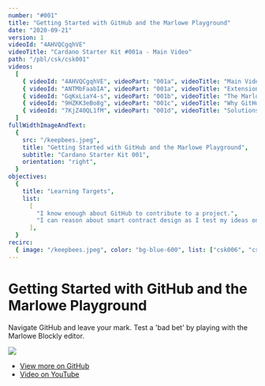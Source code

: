 ```yaml
---
number: "#001"
title: "Getting Started with GitHub and the Marlowe Playground"
date: "2020-09-21"
version: 1
videoId: "4AHVQCgqhVE"
videoTitle: "Cardano Starter Kit #001a - Main Video"
path: "/pbl/csk/csk001"
videos:
  [
    { videoId: "4AHVQCgqhVE", videoPart: "001a", videoTitle: "Main Video" },
    { videoId: "ANTMbFaabIA", videoPart: "001a", videoTitle: "Extension" },
    { videoId: "GqKxLiaY4-s", videoPart: "001b", videoTitle: "The Marlowe Playground" },
    { videoId: "9HZKK3eBo8g", videoPart: "001c", videoTitle: "Why GitHub + Fix our Bad Bet" },
    { videoId: "7KjZ40QL1fM", videoPart: "001d", videoTitle: "Solutions (and new problems)" },
  ]
fullWidthImageAndText:
  {
    src: "/keepbees.jpeg",
    title: "Getting Started with GitHub and the Marlowe Playground",
    subtitle: "Cardano Starter Kit 001",
    orientation: "right",
  }
objectives:
  {
    title: "Learning Targets",
    list:
      [
        "I know enough about GitHub to contribute to a project.",
        "I can reason about smart contract design as I test my ideas on the Marlow Playground.",
      ],
  }
recirc:
  { image: "/keepbees.jpeg", color: "bg-blue-600", list: ["csk006", "csk002"] }
---   
```


# Getting Started with GitHub and the Marlowe Playground

Navigate GitHub and leave your mark. Test a 'bad bet' by playing with the Marlowe Blockly editor.

![](/csks/001cover.png)

- [View more on GitHub](https://github.com/workshop-maybe/sk01-leave-your-mark)
- [Video on YouTube](https://youtu.be/4AHVQCgqhVE)